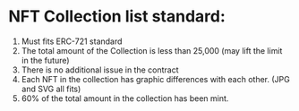 # NFT Collection list standard:

1. Must fits ERC-721 standard
2. The total amount of the Collection is less than 25,000 (may lift the limit in the future)
3. There is no additional issue in the contract
4. Each NFT in the collection has graphic differences with each other. (JPG and SVG all fits)
5. 60% of the total amount in the collection has been mint.
